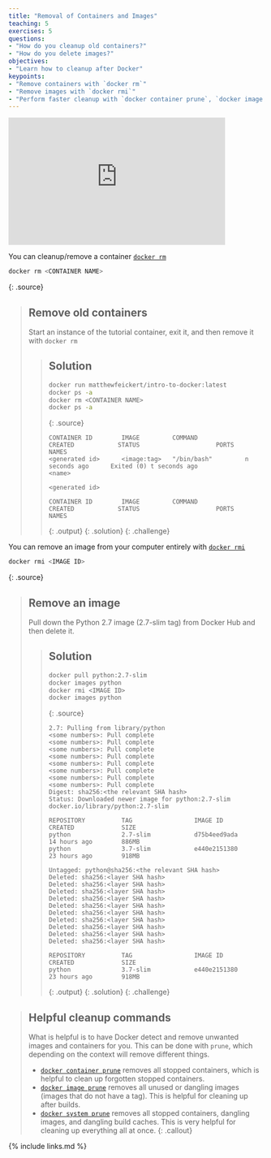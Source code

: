 ```yaml
---
title: "Removal of Containers and Images"
teaching: 5
exercises: 5
questions:
- "How do you cleanup old containers?"
- "How do you delete images?"
objectives:
- "Learn how to cleanup after Docker"
keypoints:
- "Remove containers with `docker rm`"
- "Remove images with `docker rmi`"
- "Perform faster cleanup with `docker container prune`, `docker image prune`, and `docker system prune`"
---
```

<iframe width="427" height="251" src="https://www.youtube.com/embed/Gsp6EapBcoo?list=PLKZ9c4ONm-VnqD5oN2_8tXO0Yb1H_s0sj" frameborder="0" allow="accelerometer; autoplay; encrypted-media; gyroscope; picture-in-picture" allowfullscreen></iframe>

You can cleanup/remove a container [`docker rm`][docker-docs-rm]
~~~bash
docker rm <CONTAINER NAME>
~~~
{: .source}

> ## Remove old containers
>
> Start an instance of the tutorial container, exit it, and then remove it with
> `docker rm`
>
> > ## Solution
> >
> > ~~~bash
> > docker run matthewfeickert/intro-to-docker:latest
> > docker ps -a
> > docker rm <CONTAINER NAME>
> > docker ps -a
> > ~~~
> > {: .source}
> >
> > ~~~
> >CONTAINER ID        IMAGE         COMMAND             CREATED            STATUS                     PORTS               NAMES
> ><generated id>      <image:tag>   "/bin/bash"         n seconds ago      Exited (0) t seconds ago                       <name>
> >
> ><generated id>
> >
> >CONTAINER ID        IMAGE         COMMAND             CREATED            STATUS                     PORTS               NAMES
> > ~~~
> > {: .output}
> {: .solution}
{: .challenge}

You can remove an image from your computer entirely with [`docker rmi`][docker-docs-rmi]
~~~bash
docker rmi <IMAGE ID>
~~~
{: .source}

> ## Remove an image
>
> Pull down the Python 2.7 image (2.7-slim tag) from Docker Hub and then delete it.
>
> > ## Solution
> >
> > ~~~bash
> > docker pull python:2.7-slim
> > docker images python
> > docker rmi <IMAGE ID>
> > docker images python
> > ~~~
> > {: .source}
> >
> > ~~~
> >2.7: Pulling from library/python
> ><some numbers>: Pull complete
> ><some numbers>: Pull complete
> ><some numbers>: Pull complete
> ><some numbers>: Pull complete
> ><some numbers>: Pull complete
> ><some numbers>: Pull complete
> ><some numbers>: Pull complete
> ><some numbers>: Pull complete
> >Digest: sha256:<the relevant SHA hash>
> >Status: Downloaded newer image for python:2.7-slim
> >docker.io/library/python:2.7-slim
> >
> >REPOSITORY          TAG                 IMAGE ID            CREATED             SIZE
> >python              2.7-slim            d75b4eed9ada        14 hours ago        886MB
> >python              3.7-slim            e440e2151380        23 hours ago        918MB
> >
> >Untagged: python@sha256:<the relevant SHA hash>
> >Deleted: sha256:<layer SHA hash>
> >Deleted: sha256:<layer SHA hash>
> >Deleted: sha256:<layer SHA hash>
> >Deleted: sha256:<layer SHA hash>
> >Deleted: sha256:<layer SHA hash>
> >Deleted: sha256:<layer SHA hash>
> >Deleted: sha256:<layer SHA hash>
> >Deleted: sha256:<layer SHA hash>
> >Deleted: sha256:<layer SHA hash>
> >Deleted: sha256:<layer SHA hash>
> >
> >REPOSITORY          TAG                 IMAGE ID            CREATED             SIZE
> >python              3.7-slim            e440e2151380        23 hours ago        918MB
> > ~~~
> > {: .output}
> {: .solution}
{: .challenge}

> ## Helpful cleanup commands
> What is helpful is to have Docker detect and remove unwanted images and containers for you.
> This can be done with `prune`, which depending on the context will remove different things.
> - [`docker container prune`](https://docs.docker.com/engine/reference/commandline/container_prune/) removes all stopped containers, which is helpful to clean up forgotten stopped containers.
> - [`docker image prune`](https://docs.docker.com/engine/reference/commandline/image_prune/) removes all unused or dangling images (images that do not have a tag). This is helpful for cleaning up after builds.
> - [`docker system prune`](https://docs.docker.com/engine/reference/commandline/system_prune/) removes all stopped containers, dangling images, and dangling build caches. This is very helpful for cleaning up everything all at once.
{: .callout}

[docker-docs-rm]: https://docs.docker.com/engine/reference/commandline/rm/
[docker-docs-rmi]: https://docs.docker.com/engine/reference/commandline/rmi/

{% include links.md %}

